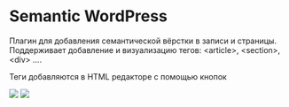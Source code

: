 # Semantic WordPress

Плагин для добавления семантической вёрстки в записи и страницы. Поддерживает добавление и визуализацию тегов: &lt;article&gt;, &lt;section&gt;, &lt;div&gt; ....

Теги добавляются в HTML редакторе с помощью кнопок

<img src="https://i.imgur.com/tzXfnjN.jpg">

<img src="https://i.imgur.com/RFp8tic.jpg">
